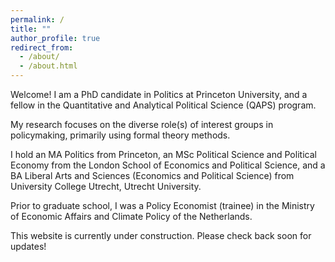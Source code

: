 ```yaml
---
permalink: /
title: ""
author_profile: true
redirect_from: 
  - /about/
  - /about.html
---
```


Welcome! I am a PhD candidate in Politics at Princeton University, and a fellow in the Quantitative and Analytical Political Science (QAPS) program. 

My research focuses on the diverse role(s) of interest groups in policymaking, primarily using formal theory methods. 

I hold an MA Politics from Princeton, an MSc Political Science and Political Economy from the London School of Economics and Political Science, and a BA Liberal Arts and Sciences (Economics and Political Science) from University College Utrecht, Utrecht University. 

Prior to graduate school, I was a Policy Economist (trainee) in the Ministry of Economic Affairs and Climate Policy of the Netherlands.

This website is currently under construction. Please check back soon for updates!